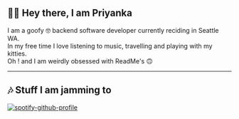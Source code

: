 👋🏽 Hey there, I am Priyanka
---
I am a goofy 🤓 backend software developer currently reciding in Seattle WA. <br/>
In my free time I love listening to music, travelling and playing with my kitties. <br/>
Oh ! and I am weirdly obsessed with ReadMe's 🙃

---
## 🎶 Stuff I am jamming to 
[![spotify-github-profile](https://spotify-github-profile.vercel.app/api/view?uid=1298622565&cover_image=true&theme=novatorem)](https://github.com/kittinan/spotify-github-profile)



